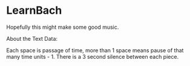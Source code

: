# LearnBach

Hopefully this might make some good music.

About the Text Data:

Each space is passage of time, more than 1 space means pause of that many time units - 1. There is a 3 second silence between each piece.